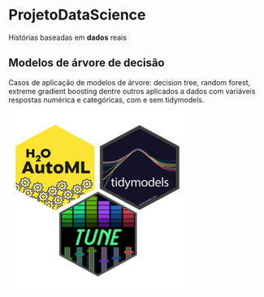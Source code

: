 # ProjetoDataScience
Histórias baseadas em **dados** reais
## Modelos de árvore de decisão
Casos de aplicação de modelos de árvore: decision tree, random forest, extreme gradient boosting dentre outros aplicados a dados com variáveis respostas numérica e categóricas, com e sem tidymodels.
<body>
  <img src="https://github.com/LuizAlmeida71/ProjetoDataScience/blob/main/tuning3.png"/
       width=350px heigth=350px id="tunando">  
</body>
 




